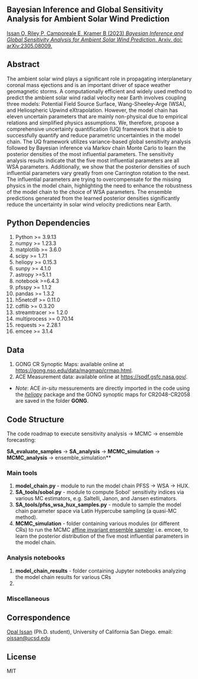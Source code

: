 ## Bayesian Inference and Global Sensitivity Analysis for Ambient Solar Wind Prediction

[Issan O, Riley P, Camporeale E, Kramer B (2023) *Bayesian Inference and Global Sensitivity Analysis for Ambient Solar Wind Prediction*. Arxiv. doi: arXiv:2305.08009.](https://arxiv.org/abs/2305.08009)

## Abstract 
The ambient solar wind plays a significant role in propagating interplanetary coronal mass ejections and is an important driver of space weather geomagnetic storms. A computationally efficient and widely used method to predict the ambient solar wind radial velocity near Earth involves coupling three models: Potential Field Source Surface, Wang-Sheeley-Arge (WSA), and Heliospheric Upwind eXtrapolation. However, the model chain has eleven uncertain parameters that are mainly non-physical due to empirical relations and simplified physics assumptions. We, therefore, propose a comprehensive uncertainty quantification (UQ) framework that is able to successfully quantify and reduce parametric uncertainties in the model chain. The UQ framework utilizes variance-based global sensitivity analysis followed by Bayesian inference via Markov chain Monte Carlo to learn the posterior densities of the most influential parameters. The sensitivity analysis results indicate that the five most influential parameters are all WSA parameters. Additionally, we show that the posterior densities of such influential parameters vary greatly from one Carrington rotation to the next. The influential parameters are trying to overcompensate for the missing physics in the model chain, highlighting the need to enhance the robustness of the model chain to the choice of WSA parameters. The ensemble predictions generated from the learned posterior densities significantly reduce the uncertainty in solar wind velocity predictions near Earth.

## Python Dependencies
1. Python >= 3.9.13
2. numpy >= 1.23.3
3. matplotlib >= 3.6.0
4. scipy >= 1.7.1
5. heliopy >= 0.15.3
6. sunpy >= 4.1.0
7. astropy >=5.1.1 
8. notebook >=6.4.3
9. pfsspy >= 1.1.2
10. pandas >= 1.3.2
11. h5netcdf >= 0.11.0
12. cdflib >= 0.3.20
13. streamtracer >= 1.2.0
14. multiprocess >= 0.70.14
15. requests >= 2.28.1
16. emcee >= 3.1.4

## Data
1. GONG CR Synoptic Maps: available online at https://gong.nso.edu/data/magmap/crmap.html.
2. ACE Measurement data: available online at https://spdf.gsfc.nasa.gov/.
* *Note*: ACE *in-situ* messurements are directly imported in the code using the [*heliopy*](https://heliopy.readthedocs.io/en/0.15.3/) package and the GONG synoptic maps for CR2048-CR2058 are saved in the folder **GONG**.

## Code Structure
The code roadmap to execute sensitivity analysis $\to$ MCMC $\to$ ensemble forecasting:

**SA_evaluate_samples** $\to$ **SA_analysis** $\to$ **MCMC_simulation** $\to$ **MCMC_analysis** $\to$ ensemble_simulation**

### Main tools
1. **model_chain.py** - module to run the model chain PFSS $\to$ WSA $\to$ HUX.  
2. **SA_tools/sobol.py** - module to compute Sobol' sensitivity indices via various MC estimators, e.g. Saltelli, Janon, and Jansen estimators.
3. **SA_tools/pfss_wsa_hux_samples.py** - module to sample the model chain parameter space via Latin Hypercube sampling (a quasi-MC method). 
4. **MCMC_simulation** - folder containing various modules (or different CRs) to run the MCMC [affine invariant ensemble sampler](https://emcee.readthedocs.io/en/stable/) i.e. emcee, to learn the posterior distribution of the five most influential parameters in the model chain. 

### Analysis notebooks
1. **model_chain_results** - folder containing Jupyter notebooks analyzing the model chain results for various CRs 
2. 
### Miscellaneous


## Correspondence
[Opal Issan](https://opaliss.github.io/opalissan/) (Ph.D. student), University of California San Diego. email: oissan@ucsd.edu

## License
MIT
 

